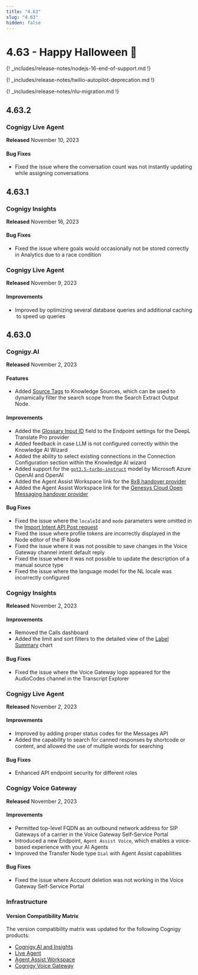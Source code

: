 ```yaml
---
title: "4.63"
slug: "4.63"
hidden: false
---
```


# 4.63 - Happy Halloween 🦇

{! _includes/release-notes/nodejs-16-end-of-support.md !}

{! _includes/release-notes/twilio-autopilot-deprecation.md !}

{! _includes/release-notes/nlu-migration.md !}

## 4.63.2

### Cognigy Live Agent

**Released** November 10, 2023

#### Bug Fixes

- Fixed the issue where the conversation count was not instantly updating while assigning conversations

## 4.63.1

### Cognigy Insights

**Released** November 16, 2023

#### Bug Fixes

- Fixed the issue where goals would occasionally not be stored correctly in Analytics due to a race condition

### Cognigy Live Agent

**Released** November 9, 2023

#### Improvements

- Improved by optimizing several database queries and additional caching to speed up queries

## 4.63.0

### Cognigy.AI

**Released** November 2, 2023

#### Features

- Added [Source Tags](../ai/empower/knowledge-ai/knowledge-source/knowledge-source-tags.md) to Knowledge Sources, which can be used to dynamically filter the search scope from the Search Extract Output Node.

#### Improvements

- Added the [Glossary Input ID](../ai/deploy/endpoints/real-time-translation-settings.md#real-time-translation-settings) field to the Endpoint settings for the DeepL Translate Pro provider
- Added feedback in case LLM is not configured correctly within the Knowledge AI Wizard
- Added the ability to select existing connections in the Connection Configuration section within the Knowledge AI wizard
- Added support for the [`gpt3.5-turbo-instruct`](../ai/empower/llms/model-support-by-feature.md) model by Microsoft Azure OpenAI and OpenAI
- Added the Agent Assist Workspace link for the [8x8 handover provider](../ai/escalate/handover-reference/8x8.md)
- Added the Agent Assist Workspace link for the [Genesys Cloud Open Messaging handover provider](../ai/escalate/handover-reference/genesys-cloud-open-messaging.md)

#### Bug Fixes

- Fixed the issue where the `localeId` and `mode` parameters were omitted in the [Import Intent API Post request](https://api-trial.cognigy.ai/openapi#post-/v2.0/flows/-flowId-/intents/import)
- Fixed the issue where profile tokens are incorrectly displayed in the Node editor of the IF Node
- Fixed the issue where it was not possible to save changes in the Voice Gateway channel intent default reply
- Fixed the issue where it was not possible to update the description of a manual source type
- Fixed the issue where the language model for the NL locale was incorrectly configured

### Cognigy Insights

**Released** November 2, 2023

#### Improvements

- Removed the Calls dashboard
- Added the limit and sort filters to the detailed view of the [Label Summary](../insights/reports/live-agent.md#label-summary) chart

#### Bug Fixes

- Fixed the issue where the Voice Gateway logo appeared for the AudioCodes channel in the Transcript Explorer

### Cognigy Live Agent

**Released** November 2, 2023

#### Improvements

- Improved by adding proper status codes for the Messages API
- Added the capability to search for canned responses by shortcode or content, and allowed the use of multiple words for searching

#### Bug Fixes

- Enhanced API endpoint security for different roles

### Cognigy Voice Gateway

**Released** November 2, 2023

#### Improvements

- Permitted top-level FQDN as an outbound network address for SIP Gateways of a carrier in the Voice Gateway Self-Service Portal
- Introduced a new Endpoint, `Agent Assist Voice`, which enables a voice-based experience with your AI Agents
- Improved the Transfer Node type `Dial` with Agent Assist capabilities

####  Bug Fixes

- Fixed the issue where Account deletion was not working in the Voice Gateway Self-Service Portal

### Infrastructure

#### Version Compatibility Matrix

The version compatibility matrix was updated for the following Cognigy products:

- [Cognigy.AI and Insights](../ai/installation/version-compatibility-matrix.md)
- [Live Agent](../live-agent/installation/deployment/version-compatibility-matrix.md)
- [Agent Assist Workspace](../ai-copilot/installation/version-compatibility-matrix.md)
- [Cognigy Voice Gateway](../voice-gateway/installation/version-compatibility-matrix.md)